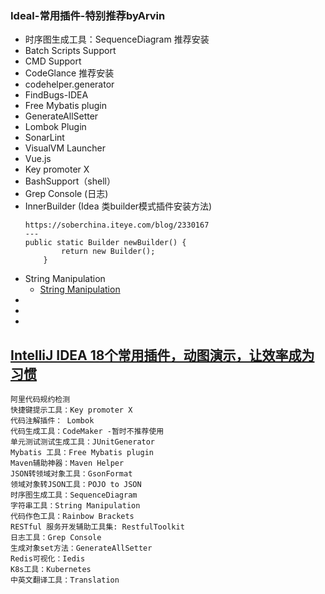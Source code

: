 
### Ideal-常用插件-特别推荐byArvin
- 时序图生成工具：SequenceDiagram 推荐安装
- Batch Scripts Support
- CMD Support
- CodeGlance 推荐安装
- codehelper.generator
- FindBugs-IDEA
- Free Mybatis plugin
- GenerateAllSetter
- Lombok Plugin
- SonarLint
- VisualVM Launcher 
- Vue.js
- Key promoter X
- BashSupport（shell）
- Grep Console (日志)
- InnerBuilder (Idea 类builder模式插件安装方法)
     ```
     https://soberchina.iteye.com/blog/2330167
     ---
     public static Builder newBuilder() {
             return new Builder();
         }
     ```
- String Manipulation
    - [String Manipulation](https://blog.csdn.net/j3T9Z7H/article/details/78684055)
- 
- 
- 

## [IntelliJ IDEA 18个常用插件，动图演示，让效率成为习惯](https://blog.csdn.net/lin443514407lin/article/details/86692736)
```
阿里代码规约检测
快捷键提示工具：Key promoter X
代码注解插件： Lombok
代码生成工具：CodeMaker -暂时不推荐使用
单元测试测试生成工具：JUnitGenerator
Mybatis 工具：Free Mybatis plugin
Maven辅助神器：Maven Helper
JSON转领域对象工具：GsonFormat
领域对象转JSON工具：POJO to JSON
时序图生成工具：SequenceDiagram
字符串工具：String Manipulation
代码作色工具：Rainbow Brackets
RESTful 服务开发辅助工具集: RestfulToolkit
日志工具：Grep Console
生成对象set方法：GenerateAllSetter
Redis可视化：Iedis
K8s工具：Kubernetes
中英文翻译工具：Translation
```